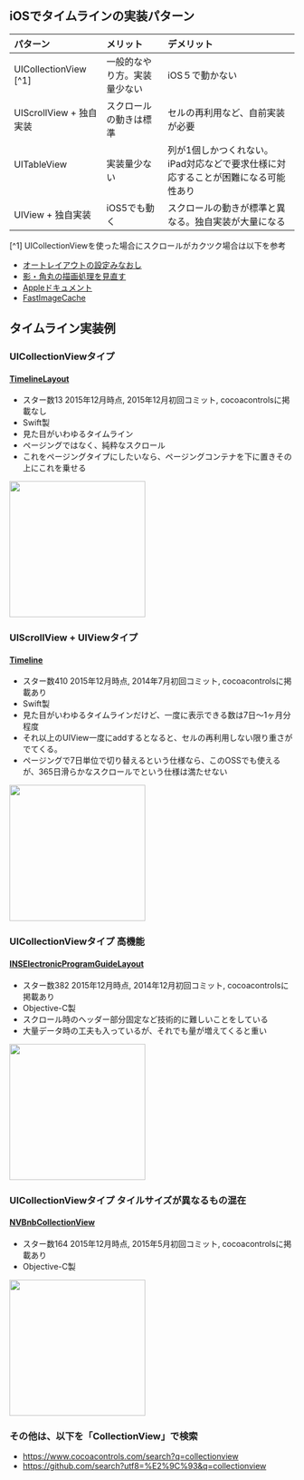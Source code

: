 ## iOSでタイムラインの実装パターン

| パターン                 | メリット                  |  デメリット |
|:------------------------|:------------------------|:---------------------------|
| UICollectionView [^1]   | 一般的なやり方。実装量少ない | iOS５で動かない              |
| UIScrollView + 独自実装  | スクロールの動きは標準      | セルの再利用など、自前実装が必要         |
| UITableView   　　　　　　| 実装量少ない | 列が1個しかつくれない。iPad対応などで要求仕様に対応することが困難になる可能性あり              |
| UIView + 独自実装        | iOS5でも動く              | スクロールの動きが標準と異なる。独自実装が大量になる  |


[^1] UICollectionViewを使った場合にスクロールがカクツク場合は以下を参考

- [オートレイアウトの設定みなおし](http://qiita.com/yuya_presto/items/08b0656f67a59c8c2d03)
- [影・角丸の描画処理を見直す](http://d.hatena.ne.jp/shu223/20121124/1355146393)
- [Appleドキュメント](https://developer.apple.com/jp/documentation/iPhoneAppProgrammingGuide.pdf)
- [FastImageCache](https://github.com/path/FastImageCache)


## タイムライン実装例

### UICollectionViewタイプ

#### [TimelineLayout](https://github.com/seedante/TimelineLayout)
- スター数13 2015年12月時点, 2015年12月初回コミット, cocoacontrolsに掲載なし
- Swift製
- 見た目がいわゆるタイムライン
- ページングではなく、純粋なスクロール
- これをページングタイプにしたいなら、ページングコンテナを下に置きその上にこれを乗せる

<img src="https://github.com/seedante/TimelineLayout/blob/master/Timeline-Layout-I-Screenshot.jpg" width="240px">

### UIScrollView + UIViewタイプ
#### [Timeline](https://github.com/edekhayser/Timeline)
- スター数410 2015年12月時点, 2014年7月初回コミット, cocoacontrolsに掲載あり
- Swift製
- 見た目がいわゆるタイムラインだけど、一度に表示できる数は7日〜1ヶ月分程度
- それ以上のUIView一度にaddするとなると、セルの再利用しない限り重さがでてくる。
- ページングで7日単位で切り替えるという仕様なら、このOSSでも使えるが、365日滑らかなスクロールでという仕様は満たせない

<img src="https://github.com/edekhayser/Timeline/blob/master/Screenshot.png" width="240px">


### UICollectionViewタイプ 高機能

#### [INSElectronicProgramGuideLayout](https://github.com/inspace-io/INSElectronicProgramGuideLayout)
- スター数382 2015年12月時点, 2014年12月初回コミット, cocoacontrolsに掲載あり
- Objective-C製
- スクロール時のヘッダー部分固定など技術的に難しいことをしている
- 大量データ時の工夫も入っているが、それでも量が増えてくると重い

<img src="https://raw.githubusercontent.com/inspace-io/INSElectronicProgramGuideLayout/master/Screens/screen.png" width="240px">


### UICollectionViewタイプ タイルサイズが異なるもの混在

#### [NVBnbCollectionView](https://github.com/ninjaprox/NVBnbCollectionView)
- スター数164 2015年12月時点, 2015年5月初回コミット, cocoacontrolsに掲載あり
- Objective-C製

<img src="https://raw.githubusercontent.com/ninjaprox/NVBnbCollectionView/master/Demo-portrait.gif" width="240px">

### その他は、以下を「CollectionView」で検索
- https://www.cocoacontrols.com/search?q=collectionview
- https://github.com/search?utf8=%E2%9C%93&q=collectionview
